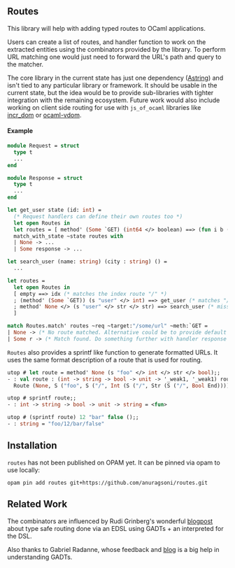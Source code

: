 ## Routes

This library will help with adding typed routes to OCaml applications.

Users can create a list of routes, and handler function to work
on the extracted entities using the combinators provided by
the library. To perform URL matching one would just need to forward
the URL's path and query to the matcher.

The core library in the current state has just one dependency ([Astring](https://github.com/dbuenzli/astring)) and isn't tied
to any particular library or framework. It should be usable in the current state,
but the idea would be to provide sub-libraries with tighter integration with the remaining
ecosystem. Future work would also include working on client side routing for use
with `js_of_ocaml` libraries like [incr_dom](https://github.com/janestreet/incr_dom) or [ocaml-vdom](https://github.com/LexiFi/ocaml-vdom).

#### Example

```ocaml
module Request = struct
  type t
  ...
end

module Response = struct
  type t
  ...
end

let get_user state (id: int) =
  (* Request handlers can define their own routes too *)
  let open Routes in
  let routes = [ method' (Some `GET) (int64 </> boolean) ==> (fun i b () -> ... ) ] in
  match_with_state ~state routes with
  | None -> ...
  | Some response -> ...

let search_user (name: string) (city : string) () =
  ...

let routes =
  let open Routes in
  [ empty ==> idx (* matches the index route "/" *)
  ; (method' (Some `GET)) (s "user" </> int) ==> get_user (* matches "/user/<int>" *)
  ; method' None </> (s "user" </> str </> str) ==> search_user (* missing empty so it matches "/user/<str>/<str>" *)
  ]

match Routes.match' routes ~req ~target:"/some/url" ~meth:`GET =
| None -> (* No route matched. Alternative could be to provide default routes *)
| Some r -> (* Match found. Do something further with handler response *)
```

`Routes` also provides a sprintf like function to generate formatted URLs. It uses
the same format description of a route that is used for routing.

```ocaml
utop # let route = method' None (s "foo" </> int </> str </> bool);;
- : val route : (int -> string -> bool -> unit -> '_weak1, '_weak1) route =
  Route (None, S ("foo", S ("/", Int (S ("/", Str (S ("/", Bool End)))))))

utop # sprintf route;;
- : int -> string -> bool -> unit -> string = <fun>

utop # (sprintf route) 12 "bar" false ();;
- : string = "foo/12/bar/false"
```

## Installation

`routes` has not been published on OPAM yet. It can be pinned via opam
to use locally:

```
opam pin add routes git+https://github.com/anuragsoni/routes.git
```

## Related Work

The combinators are influenced by Rudi Grinberg's wonderful [blogpost](http://rgrinberg.com/posts/primitive-type-safe-routing/) about
type safe routing done via an EDSL using GADTs + an interpreted for the DSL.

Also thanks to Gabriel Radanne, whose feedback and [blog](https://drup.github.io/2016/08/02/difflists/) is a big help in understanding
GADTs.
